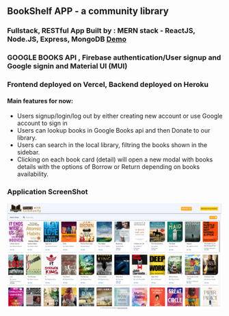 ## BookShelf APP - a community library

### Fullstack, RESTful App Built by : MERN stack - ReactJS, Node.JS, Express, MongoDB <a href="https://bookshelf-client-six.vercel.app/"> Demo </a> 

### GOOGLE BOOKS API , Firebase authentication/User signup and Google signin and Material UI (MUI)

### Frontend deployed on Vercel, Backend deployed on Heroku

#### Main features for now:

- Users signup/login/log out by either creating new account or use Google account to sign in
- Users can lookup books in Google Books api and then Donate to our library.
- Users can search in the local library, filtring the books shown in the sidebar.
- Clicking on each book card (detail) will open a new modal with books details with the options of Borrow or Return depending on books availability.


### Application ScreenShot

![Screenshot](bookshelf_ss.png)
